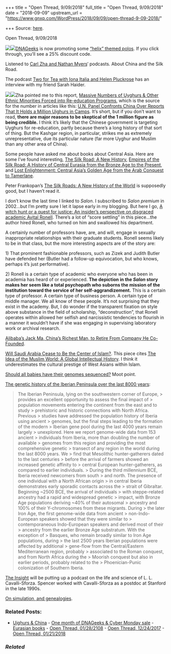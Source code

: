 +++
title = "Open Thread, 9/09/2018"
full_title = "Open Thread, 9/09/2018"
date = "2018-09-09"
upstream_url = "https://www.gnxp.com/WordPress/2018/09/09/open-thread-9-09-2018/"

+++
Source: [here](https://www.gnxp.com/WordPress/2018/09/09/open-thread-9-09-2018/).

Open Thread, 9/09/2018

[![](https://i0.wp.com/www.gnxp.com/WordPress/wp-content/uploads/2018/09/polo-1.jpg?resize=200%2C197&ssl=1)![](https://i0.wp.com/www.gnxp.com/WordPress/wp-content/uploads/2018/09/polo-1.jpg?resize=200%2C197&ssl=1)](https://dnageeks.com/??utm_source=open_thread_9092018&utm_medium=dnageeks)[DNAGeeks](https://dnageeks.com/??utm_source=open_thread_9092018&utm_medium=dnageeks) is now promoting some [“helix” themed polos](https://dnageeks.com/??utm_source=open_thread_9092018&utm_medium=dnageeks). If you click through, you’ll see a 25% discount code.

Listened to [Carl Zha and Nathan Myers](https://www.patreon.com/clash_civ)‘ podcasts. About China and the Silk Road.

The podcast [Two for Tea with Iona Italia and Helen Pluckrose](https://itunes.apple.com/us/podcast/id1417717946) has an interview with my friend Sarah Haider.

[![](https://i0.wp.com/www.gnxp.com/WordPress/wp-content/uploads/2017/08/hansensilkroad.jpeg?resize=183%2C276&ssl=1)![](https://i0.wp.com/www.gnxp.com/WordPress/wp-content/uploads/2017/08/hansensilkroad.jpeg?resize=183%2C276&ssl=1)](https://www.amazon.com/exec/obidos/ASIN/B008YGWQT0/geneexpressio-20/ref=as_at/?imprToken=fdm8U-1w4fi0FdFs3oQ2QA&slotNum=38&creativeASIN=0878933085&linkCode=w61&imprToken=QiG2bf7fc5-czG6VLZ9cSg&slotNum=164)Zha pointed me to this report, [Massive Numbers of Uyghurs & Other Ethnic Minorities Forced into Re-education Programs](https://www.nchrd.org/2018/08/china-massive-numbers-of-uyghurs-other-ethnic-minorities-forced-into-re-education-programs/), which is the source for the number in articles like this: [U.N. Panel Confronts China Over Reports That It Holds a Million Uighurs in Camps](https://www.nytimes.com/2018/08/10/world/asia/china-xinjiang-un-uighurs.html). It’s short, but if you don’t want to read, **there are major reasons to be skeptical of the 1 million figure as being credible.** I think it’s likely that the Chinese government is targeting Uyghurs for re-education, partly because there’s a long history of that sort of thing. But the Kashgar region, in particular, strikes me as extremely unrepresentative, due its particular nature (far more Uyghur and Muslim than any other area of China).

Some people have asked me about books about Central Asia. Here are some I’ve found interesting, [The Silk Road: A New History](https://www.amazon.com/exec/obidos/ASIN/B008YGWQT0/geneexpressio-20/ref=as_at/?imprToken=fdm8U-1w4fi0FdFs3oQ2QA&slotNum=38&creativeASIN=0878933085&linkCode=w61&imprToken=QiG2bf7fc5-czG6VLZ9cSg&slotNum=164), [Empires of the Silk Road: A History of Central Eurasia from the Bronze Age to the Present](https://www.amazon.com/exec/obidos/ASIN/B004UGKKBE/geneexpressio-20/ref=as_at/?imprToken=fdm8U-1w4fi0FdFs3oQ2QA&slotNum=38&creativeASIN=0878933085&linkCode=w61&imprToken=QiG2bf7fc5-czG6VLZ9cSg&slotNum=164), and [Lost Enlightenment: Central Asia’s Golden Age from the Arab Conquest to Tamerlane](https://www.amazon.com/exec/obidos/ASIN/B00F8MIJMQ/geneexpressio-20/ref=as_at/?imprToken=fdm8U-1w4fi0FdFs3oQ2QA&slotNum=38&creativeASIN=0878933085&linkCode=w61&imprToken=QiG2bf7fc5-czG6VLZ9cSg&slotNum=164).

Peter Frankopan’s [The Silk Roads: A New History of the World](https://www.amazon.com/exec/obidos/ASIN/B00XST7IX2/geneexpressio-20/ref=as_at/?imprToken=fdm8U-1w4fi0FdFs3oQ2QA&slotNum=38&creativeASIN=0878933085&linkCode=w61&imprToken=QiG2bf7fc5-czG6VLZ9cSg&slotNum=164) is supposedly good, but I haven’t read it.

I don’t know the last time I linked to *Salon*. I subscribed to *Salon premium* in 2002…but I’m pretty sure I let it lapse early in my blogging. But here I go, [A witch hunt or a quest for justice: An insider’s perspective on disgraced academic Avital Ronell](https://www.salon.com/2018/09/08/a-witch-hunt-or-a-quest-for-justice-an-insiders-perspective-on-disgraced-academic-avital-ronell/). There’s a lot of “score settling” in this piece…the author hired Ronell, who turned on him and swallowed his department.

A certainly number of professors have, are, and will, engage in sexually inappropriate relationships with their graduate students. Ronell seems likely to be in that class, but the more interesting aspects are of the story are:

1\) That prominent fashionable professors, such as Zizek and Judith Butler have defended her (Butler had a follow-up equivocation, but who knows, perhaps it’s just performative).

2\) Ronell is a certain type of academic who everyone who has been in academia has heard of or experienced. **The depiction in the *Salon* story makes her seem like a total psychopath who suborns the mission of the institution toward the service of her self-aggrandizement.** This is a certain type of professor. A certain type of business person. A certain type of middle manager. We all know of these people. It’s not surprising that they exist in the academy. But, I do wonder if the transparent fixation on style above substance in the field of scholarship, “deconstruction”, that Ronell operates within allowed her selfish and narcissistic tendencies to flourish in a manner it wouldn’t have if she was engaging in supervising laboratory work or archival research.

[Alibaba’s Jack Ma, China’s Richest Man, to Retire From Company He Co-Founded](https://www.nytimes.com/2018/09/07/technology/alibaba-jack-ma-retiring.html).

[Will Saudi Arabia Cease to Be the Center of Islam?](https://www.nytimes.com/2018/09/07/opinion/saudi-arabia-islam-mbs.html). This piece cites [The Idea of the Muslim World: A Global Intellectual History](https://www.amazon.com/exec/obidos/ASIN/B06XWDZGMV/geneexpressio-20/ref=as_at?creativeASIN=B06XWDZGMV&linkCode=w61&imprToken=r1HDTFOBbWxku5P.fNnr6Q&slotNum=0). I think it underestimates the cultural prestige of West Asians within Islam.

[Should all babies have their genomes sequenced?](https://www.eurekalert.org/pub_releases/2018-08/thc-sab081518.php) Moot point.

[The genetic history of the Iberian Peninsula over the last 8000 years](https://eurogenes.blogspot.com/2018/09/isba-2018-abstracts.html):

> The Iberian Peninsula, lying on the southwestern corner of Europe, > provides an excellent opportunity to assess the final impact of > population movements entering the continent from the east and to study > prehistoric and historic connections with North Africa. Previous > studies have addressed the population history of Iberia using ancient > genomes, but the final steps leading to the formation of the modern > Iberian gene pool during the last 4000 years remain largely > unexplored. Here we report genome-wide data from 153 ancient > individuals from Iberia, more than doubling the number of available > genomes from this region and providing the most comprehensive genetic > transect of any region in the world during the last 8000 years. We > find that Mesolithic hunter-gatherers dated to the last centuries > before the arrival of farmers showed an increased genetic affinity to > central European hunter-gatherers, as compared to earlier individuals. > During the third millennium BCE, Iberia received newcomers from south > and north. The presence of one individual with a North African origin > in central Iberia demonstrates early sporadic contacts across the > strait of Gibraltar. Beginning \~2500 BCE, the arrival of individuals > with steppe-related ancestry had a rapid and widespread genetic > impact, with Bronze Age populations deriving \~40% of their autosomal > ancestry and 100% of their Y-chromosomes from these migrants. During > the later Iron Age, the first genome-wide data from ancient > non-Indo-European speakers showed that they were similar to > contemporaneous Indo-European speakers and derived most of their > ancestry from the earlier Bronze Age substratum. With the exception of > Basques, who remain broadly similar to Iron Age populations, during > the last 2500 years Iberian populations were affected by additional > gene-flow from the Central/Eastern Mediterranean region, probably > associated to the Roman conquest, and from North Africa during the > Moorish conquest but also in earlier periods, probably related to the > Phoenician-Punic colonization of Southern Iberia.

[The Insight](https://itunes.apple.com/us/podcast/the-insight/id1324744423?mt=2) will be putting up a podcast on the life and science of L. L. Cavalli-Sforza. Spencer worked with Cavalli-Sforza as a postdoc at Stanford in the late 1990s.

[On simulation, and genealogies](https://ecoevoevoeco.blogspot.com/2018/09/on-simulation-and-genealogies.html).

### Related Posts:

- [Uighurs &
  China](https://www.gnxp.com/WordPress/2009/07/09/uighurs-china/) - [One month of DNAGeeks & Cyber Monday
  sale](https://www.gnxp.com/WordPress/2017/11/26/one-month-of-dnageeks-cyber-monday-sale/) - [Eurasian
  books](https://www.gnxp.com/WordPress/2009/09/13/eurasian-books/) - [Open Thread,
  01/28/2108](https://www.gnxp.com/WordPress/2018/01/28/open-thread-01-28-2108/) - [Open Thread,
  12/24/2017](https://www.gnxp.com/WordPress/2017/12/24/open-thread-12-24-2017/) - [Open Thread,
  01/21/2018](https://www.gnxp.com/WordPress/2018/01/21/open-thread-01-21-2018/)

### *Related*

[](https://www.addtoany.com/add_to/facebook?linkurl=https%3A%2F%2Fwww.gnxp.com%2FWordPress%2F2018%2F09%2F09%2Fopen-thread-9-09-2018%2F&linkname=Open%20Thread%2C%209%2F09%2F2018 "Facebook")[](https://www.addtoany.com/add_to/twitter?linkurl=https%3A%2F%2Fwww.gnxp.com%2FWordPress%2F2018%2F09%2F09%2Fopen-thread-9-09-2018%2F&linkname=Open%20Thread%2C%209%2F09%2F2018 "Twitter")[](https://www.addtoany.com/add_to/email?linkurl=https%3A%2F%2Fwww.gnxp.com%2FWordPress%2F2018%2F09%2F09%2Fopen-thread-9-09-2018%2F&linkname=Open%20Thread%2C%209%2F09%2F2018 "Email")[](https://www.addtoany.com/share)
